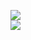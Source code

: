 [![](https://img.shields.io/badge/Made%20With-Github%20Spray-lightgrey.svg?style=for-the-badge&logo=github)](https://github.com/Annihil/github-spray#4574)  
[![](https://i.imgur.com/2DrTn0Z.gif)](https://github.com/Annihil/github-spray)
